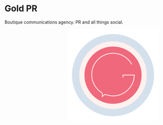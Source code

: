 

# Gold PR

Boutique communications agency.  PR and all things social.

<img src="pub/img/g.png" width="300" height="300" style="float: right;">
